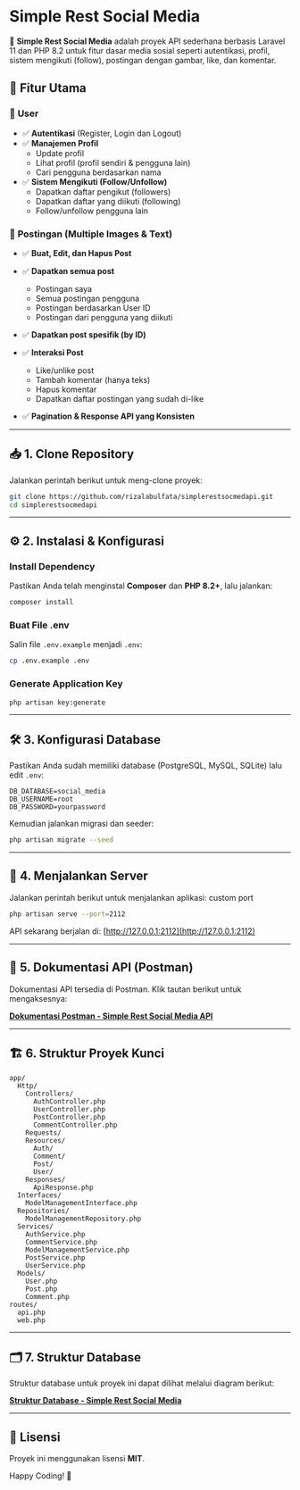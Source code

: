 # Simple Rest Social Media

🚀 **Simple Rest Social Media** adalah proyek API sederhana berbasis Laravel 11 dan PHP 8.2 untuk fitur dasar media sosial seperti autentikasi, profil, sistem mengikuti (follow), postingan dengan gambar, like, dan komentar.

## 📌 Fitur Utama
### 🔐 **User**
- ✅ **Autentikasi** (Register, Login dan Logout)
- ✅ **Manajemen Profil**
  - Update profil
  - Lihat profil (profil sendiri & pengguna lain)
  - Cari pengguna berdasarkan nama
- ✅ **Sistem Mengikuti (Follow/Unfollow)**
  - Dapatkan daftar pengikut (followers)
  - Dapatkan daftar yang diikuti (following)
  - Follow/unfollow pengguna lain

### 📝 **Postingan** (Multiple Images & Text)
- ✅ **Buat, Edit, dan Hapus Post**
- ✅ **Dapatkan semua post**
  - Postingan saya
  - Semua postingan pengguna
  - Postingan berdasarkan User ID
  - Postingan dari pengguna yang diikuti
- ✅ **Dapatkan post spesifik (by ID)**
- ✅ **Interaksi Post**
  - Like/unlike post
  - Tambah komentar (hanya teks)
  - Hapus komentar
  - Dapatkan daftar postingan yang sudah di-like

- ✅ **Pagination & Response API yang Konsisten**

---

## 📥 1. Clone Repository
Jalankan perintah berikut untuk meng-clone proyek:

```bash
git clone https://github.com/rizalabulfata/simplerestsocmedapi.git
cd simplerestsocmedapi
```

---

## ⚙️ 2. Instalasi & Konfigurasi
### **Install Dependency**
Pastikan Anda telah menginstal **Composer** dan **PHP 8.2+**, lalu jalankan:

```bash
composer install
```

### **Buat File .env**
Salin file `.env.example` menjadi `.env`:
```bash
cp .env.example .env
```

### **Generate Application Key**
```bash
php artisan key:generate
```

---

## 🛠 3. Konfigurasi Database
Pastikan Anda sudah memiliki database (PostgreSQL, MySQL, SQLite) lalu edit `.env`:

```env
DB_DATABASE=social_media
DB_USERNAME=root
DB_PASSWORD=yourpassword
```

Kemudian jalankan migrasi dan seeder:
```bash
php artisan migrate --seed
```

---

## 🔑 4. Menjalankan Server
Jalankan perintah berikut untuk menjalankan aplikasi: custom port
```bash
php artisan serve --port=2112
```
API sekarang berjalan di: [http://127.0.0.1:2112](http://127.0.0.1:2112)

---

## 📄 5. Dokumentasi API (Postman)
Dokumentasi API tersedia di Postman. Klik tautan berikut untuk mengaksesnya:

[**Dokumentasi Postman - Simple Rest Social Media API**](https://documenter.getpostman.com/view/17516911/2sAYdctCtp)

---

## 🏗 6. Struktur Proyek Kunci
```
app/
  Http/
    Controllers/
      AuthController.php
      UserController.php
      PostController.php
      CommentController.php
    Requests/
    Resources/
      Auth/
      Comment/
      Post/
      User/
    Responses/
      ApiResponse.php
  Interfaces/
    ModelManagementInterface.php
  Repositories/
    ModelManagementRepository.php
  Services/
    AuthService.php
    CommentService.php
    ModelManagementService.php
    PostService.php
    UserService.php
  Models/
    User.php
    Post.php
    Comment.php
routes/
  api.php
  web.php
```

---

## 🗂 7. Struktur Database
Struktur database untuk proyek ini dapat dilihat melalui diagram berikut:

[**Struktur Database - Simple Rest Social Media**](https://dbdiagram.io/d/SOCMED-Simple-API-67b9f391263d6cf9a017443f)

---

## 📜 Lisensi
Proyek ini menggunakan lisensi **MIT**.

Happy Coding! 🚀


